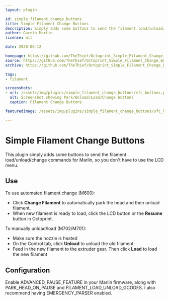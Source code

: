 ```yaml
---
layout: plugin

id: simple_filament_change_buttons
title: Simple Filament Change Buttons
description: Simply adds some buttons to send the filament load/unload/change commands for Marlin, so you don't have to use the LCD menu
author: Gareth Martin
license: mit

date: 2020-06-12

homepage: https://github.com/TheThief/Octoprint_Simple_Filament_Change_Buttons/
source: https://github.com/TheThief/Octoprint_Simple_Filament_Change_Buttons/
archive: https://github.com/TheThief/Octoprint_Simple_Filament_Change_Buttons/archive/master.zip

tags:
- filament

screenshots:
- url: /assets/img/plugins/simple_filament_change_buttons/sfc_buttons.png
  alt: Screenshot showing Park/Unload/Load/Change buttons
  caption: Filament Change Buttons

featuredimage: /assets/img/plugins/simple_filament_change_buttons/sfc_buttons.png

---
```


# Simple Filament Change Buttons

This plugin simply adds some buttons to send the filament load/unload/change commands for Marlin, so you don't have to use the LCD menu.

## Use

To use automated filament change (M600):

* Click **Change Filament** to automatically park the head and then unload filament.
* When new filament is ready to load, click the LCD button or the **Resume** button in Octoprint.

To manually unload/load (M702/M701):

* Make sure the nozzle is heated
* On the Control tab, click **Unload** to unload the old filament
* Feed in the new filament to the extruder gear. Then click **Load** to load the new filament

## Configuration

Enable ADVANCED_PAUSE_FEATURE in your Marlin firmware, along with PARK_HEAD_ON_PAUSE and FILAMENT_LOAD_UNLOAD_GCODES. I also recommend having EMERGENCY_PARSER enabled.
